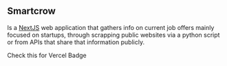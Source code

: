 ## Smartcrow

Is a [NextJS](https://nextjs.org/) web application that gathers info on current job offers mainly focused on startups, through scrapping public websites via a python script or from APIs that share that information publicly.

Check this for Vercel Badge
